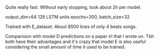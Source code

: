 Quite really fast. Without early stopping, took about 2h per model.

output_dim=64
128 LSTM units
epochs=300, batch_size=32

Trained with E_dataset. About 8500 lines of only 4 beats songs.

Comparision with model D predictions on a paper irl that I wrote on.
Tbh both have their advantages and it's crazy that model E 
is also useful considering the small amount of time it used to be trained.
